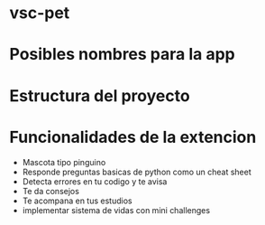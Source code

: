 # vsc-pet
# Posibles nombres para la app


# Estructura del proyecto


# Funcionalidades de la extencion
- Mascota tipo pinguino
- Responde preguntas basicas de python como un cheat sheet
- Detecta errores en tu codigo y te avisa
- Te da consejos
- Te acompana en tus estudios
- implementar sistema de vidas con mini challenges


